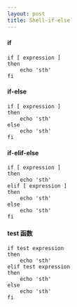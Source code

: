 ```yaml
---
layout: post
title: Shell-if-else
---
```


#### if

	if [ expression ]
	then
		echo 'sth'
	fi

#### if-else

	if [ expression ]
	then
		echo 'sth'
	else
		echo 'sth'
	fi

#### if-elif-else

	if [ expression ]
	then
		echo 'sth'
	elif [ expression ]
	then	
		echo 'sth'
	else
		echo 'sth'
	fi
	
#### test 函数

	if test expression
	then
		echo 'sth'
	elif test expression
	then
		echo 'sth'
	else
		echo 'sth'
	fi